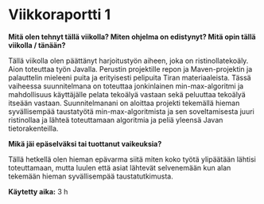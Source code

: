 # Viikkoraportti 1

**Mitä olen tehnyt tällä viikolla? Miten ohjelma on edistynyt? Mitä opin tällä viikolla / tänään?**

Tällä viikolla olen päättänyt harjoitustyön aiheen, joka on ristinollatekoäly. Aion toteuttaa työn Javalla. Perustin projektille repon ja Maven-projektin ja palauttelin mieleeni puita ja erityisesti pelipuita Tiran materiaaleista. Tässä vaiheessa suunnitelmana on toteuttaa jonkinlainen min-max-algoritmi ja mahdollisuus käyttäjälle pelata tekoälyä vastaan sekä peluuttaa tekoälyä itseään vastaan. Suunnitelmanani on aloittaa projekti tekemällä hieman syvällisempää taustatyötä min-max-algoritmista ja sen soveltamisesta juuri ristinollaa ja lähteä toteuttamaan algoritmia ja peliä yleensä Javan tietorakenteilla. 

**Mikä jäi epäselväksi tai tuottanut vaikeuksia?**

Tällä hetkellä olen hieman epävarma siitä miten koko työtä ylipäätään lähtisi toteuttamaan, mutta luulen että asiat lähtevät selvenemään kun alan tekemään hieman syvällisempää taustatutkimusta. 

**Käytetty aika:** 3 h